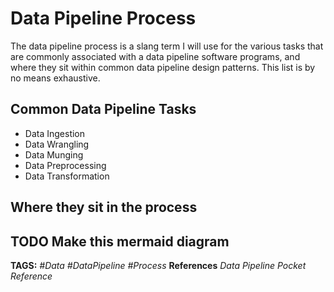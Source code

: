 # Data Pipeline Process

The data pipeline process is a slang term I will use for the various tasks that are commonly associated with a data pipeline software programs, and where they sit within common data pipeline design patterns. This list is by no means exhaustive.

## Common Data Pipeline Tasks

* Data Ingestion
* Data Wrangling
* Data Munging
* Data Preprocessing
* Data Transformation

## Where they sit in the process

## TODO Make this mermaid diagram

__TAGS:__
_#Data #DataPipeline #Process_
__References__
_Data Pipeline Pocket Reference_

